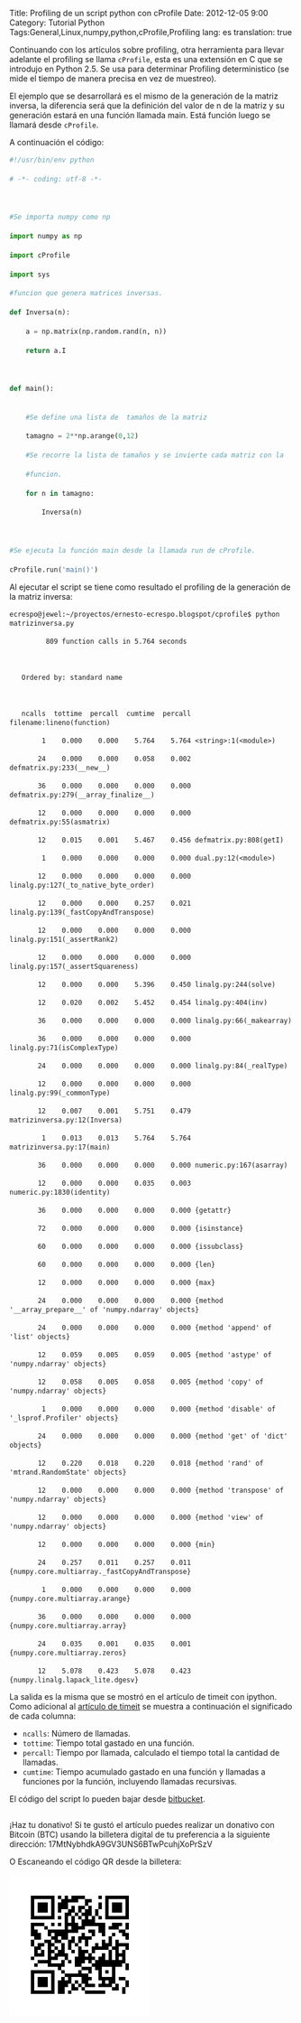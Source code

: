 Title: Profiling de un script python con cProfile
Date: 2012-12-05 9:00
Category: Tutorial Python
Tags:General,Linux,numpy,python,cProfile,Profiling
lang: es
translation: true

Continuando con los artículos sobre profiling, otra herramienta para llevar adelante el profiling se llama `cProfile`, esta es una extensión en C que se introdujo en Python 2.5. Se usa para determinar Profiling deterministico (se mide el tiempo de manera precisa en vez de muestreo).

El ejemplo que se desarrollará es el mismo de la generación de la matriz inversa, la diferencia será que la definición del valor de n de la matriz y su generación estará en una función llamada main. Está función luego se llamará desde `cProfile`.

A continuación el código:
```python
#!/usr/bin/env python

# -*- coding: utf-8 -*-



#Se importa numpy como np

import numpy as np

import cProfile

import sys

#funcion que genera matrices inversas.

def Inversa(n):

    a = np.matrix(np.random.rand(n, n))

    return a.I

 

def main():
    

    #Se define una lista de  tamaños de la matriz

    tamagno = 2**np.arange(0,12)

    #Se recorre la lista de tamaños y se invierte cada matriz con la

    #funcion.

    for n in tamagno:

        Inversa(n)



#Se ejecuta la función main desde la llamada run de cProfile.    

cProfile.run('main()')
```

Al ejecutar el script se tiene como resultado el profiling de la generación de la matriz inversa:

```
ecrespo@jewel:~/proyectos/ernesto-ecrespo.blogspot/cprofile$ python matrizinversa.py 

         809 function calls in 5.764 seconds



   Ordered by: standard name



   ncalls  tottime  percall  cumtime  percall filename:lineno(function)

        1    0.000    0.000    5.764    5.764 <string>:1(<module>)

       24    0.000    0.000    0.058    0.002 defmatrix.py:233(__new__)

       36    0.000    0.000    0.000    0.000 defmatrix.py:279(__array_finalize__)

       12    0.000    0.000    0.000    0.000 defmatrix.py:55(asmatrix)

       12    0.015    0.001    5.467    0.456 defmatrix.py:808(getI)

        1    0.000    0.000    0.000    0.000 dual.py:12(<module>)

       12    0.000    0.000    0.000    0.000 linalg.py:127(_to_native_byte_order)

       12    0.000    0.000    0.257    0.021 linalg.py:139(_fastCopyAndTranspose)

       12    0.000    0.000    0.000    0.000 linalg.py:151(_assertRank2)

       12    0.000    0.000    0.000    0.000 linalg.py:157(_assertSquareness)

       12    0.000    0.000    5.396    0.450 linalg.py:244(solve)

       12    0.020    0.002    5.452    0.454 linalg.py:404(inv)

       36    0.000    0.000    0.000    0.000 linalg.py:66(_makearray)

       36    0.000    0.000    0.000    0.000 linalg.py:71(isComplexType)

       24    0.000    0.000    0.000    0.000 linalg.py:84(_realType)

       12    0.000    0.000    0.000    0.000 linalg.py:99(_commonType)

       12    0.007    0.001    5.751    0.479 matrizinversa.py:12(Inversa)

        1    0.013    0.013    5.764    5.764 matrizinversa.py:17(main)

       36    0.000    0.000    0.000    0.000 numeric.py:167(asarray)

       12    0.000    0.000    0.035    0.003 numeric.py:1830(identity)

       36    0.000    0.000    0.000    0.000 {getattr}

       72    0.000    0.000    0.000    0.000 {isinstance}

       60    0.000    0.000    0.000    0.000 {issubclass}

       60    0.000    0.000    0.000    0.000 {len}

       12    0.000    0.000    0.000    0.000 {max}

       24    0.000    0.000    0.000    0.000 {method '__array_prepare__' of 'numpy.ndarray' objects}

       24    0.000    0.000    0.000    0.000 {method 'append' of 'list' objects}

       12    0.059    0.005    0.059    0.005 {method 'astype' of 'numpy.ndarray' objects}

       12    0.058    0.005    0.058    0.005 {method 'copy' of 'numpy.ndarray' objects}

        1    0.000    0.000    0.000    0.000 {method 'disable' of '_lsprof.Profiler' objects}

       24    0.000    0.000    0.000    0.000 {method 'get' of 'dict' objects}

       12    0.220    0.018    0.220    0.018 {method 'rand' of 'mtrand.RandomState' objects}

       12    0.000    0.000    0.000    0.000 {method 'transpose' of 'numpy.ndarray' objects}

       12    0.000    0.000    0.000    0.000 {method 'view' of 'numpy.ndarray' objects}

       12    0.000    0.000    0.000    0.000 {min}

       24    0.257    0.011    0.257    0.011 {numpy.core.multiarray._fastCopyAndTranspose}

        1    0.000    0.000    0.000    0.000 {numpy.core.multiarray.arange}

       36    0.000    0.000    0.000    0.000 {numpy.core.multiarray.array}

       24    0.035    0.001    0.035    0.001 {numpy.core.multiarray.zeros}

       12    5.078    0.423    5.078    0.423 {numpy.linalg.lapack_lite.dgesv}
```

La salida es la misma que se mostró en el artículo de timeit con ipython.  Como adicional al [artículo de timeit](http://blog.crespo.org.ve/2012/12/profiling-de-un-script-python-con-timeit.html) se muestra a continuación el significado de cada columna:

- `ncalls`: Número de llamadas.
- `tottime`: Tiempo total gastado en una función.
- `percall`: Tiempo por llamada, calculado el tiempo total la cantidad de llamadas.
- `cumtime`: Tiempo acumulado gastado en una función y llamadas a funciones por la función, incluyendo llamadas recursivas.  

El código del script lo pueden bajar desde [bitbucket](https://bitbucket.org/ecrespo/ernesto-ecrespo.blogspot/src/a3294957f9a7a41932385d064d7799ad1dd80b60/cprofile/matrizinversa.py?at=default).



##  ##
¡Haz tu donativo!
Si te gustó el artículo puedes realizar un donativo con Bitcoin (BTC)
usando la billetera digital de tu preferencia a la siguiente
dirección: 17MtNybhdkA9GV3UNS6BTwPcuhjXoPrSzV

O Escaneando el código QR desde la billetera:

![17MtNybhdkA9GV3UNS6BTwPcuhjXoPrSzV](./images/17MtNybhdkA9GV3UNS6BTwPcuhjXoPrSzV.png)